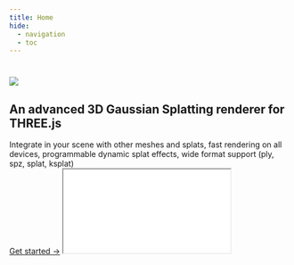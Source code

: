 ```yaml
---
title: Home
hide:
  - navigation
  - toc
---
```


<div class="hero">
  <h1><img src="/assets/images/logo-hero.png"/></h1>
  <h2>An advanced 3D Gaussian Splatting renderer for THREE.js</h2>
  <div class="feature-list">
  Integrate in your scene with other meshes and splats, fast rendering on all devices, programmable dynamic splat effects, wide format support (ply, spz, splat, ksplat)
  </div>
  <a href="/docs/" class="md-button md-button--primary">Get started →</a>
  <iframe class="hero-image" src="/examples/hello-world/carousel.html"></iframe>
</div>
